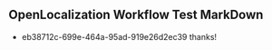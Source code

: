 ## OpenLocalization Workflow Test MarkDown
* eb38712c-699e-464a-95ad-919e26d2ec39 thanks!

<!--HONumber=Jul16_HO4-->


